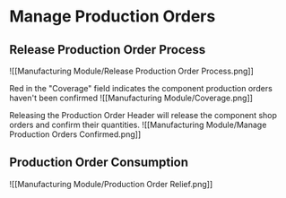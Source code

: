 # Manage Production Orders
## Release Production Order Process
![[Manufacturing Module/Release Production Order Process.png]]

Red in the "Coverage" field indicates the component production orders haven't been confirmed
![[Manufacturing Module/Coverage.png]]

Releasing the Production Order Header will release the component shop orders and confirm their quantities.
![[Manufacturing Module/Manage Production Orders Confirmed.png]]
## Production Order Consumption
![[Manufacturing Module/Production Order Relief.png]]
